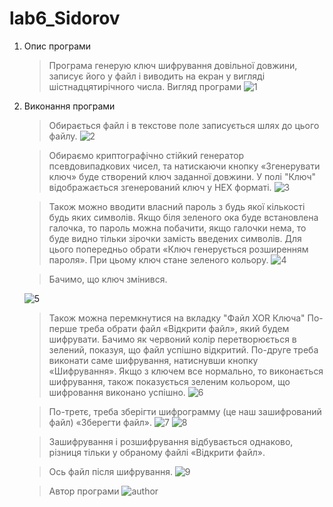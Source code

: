 # lab6_Sidorov
1. Опис програми
    
    > Програма генерую ключ шифрування довільної довжини, записує його у файл і виводить на екран у вигляді шістнадцятирічного числа.
    > Вигляд програми
    ![1](https://user-images.githubusercontent.com/101355277/206299105-173b1c31-9895-429f-ab60-42f68201ce99.png)
2. Виконання програми

    > Обирається файл і в текстове поле записується шлях до цього файлу.
    ![2](https://user-images.githubusercontent.com/101355277/206299841-757dfc44-1041-4655-a986-e3f97c1cdee0.png)

    > Обираємо криптографічно стійкий генератор псевдовипадкових чисел, та натискаючи кнопку «Згенерувати ключ» буде створений ключ заданної довжини.
    > У полі "Ключ" відображається згенерований ключ у HEX форматі.
    ![3](https://user-images.githubusercontent.com/101355277/206299901-503eca3e-b70b-424a-a04d-b4e54ca22d81.png)

    > Також можно вводити власний пароль з будь якої кількості будь яких символів. Якщо біля зеленого ока буде встановлена галочка, то пароль можна побачити, якщо    галочки нема, то буде видно тільки зірочки замість введених символів.
    > Для цього попередньо обрати «Ключ генерується розширенням пароля». При цьому ключ стане зеленого кольору.
    ![4](https://user-images.githubusercontent.com/101355277/206300062-d8816c60-8dc2-46c7-946d-ab1e1de1dc53.png)
    
    > Бачимо, що ключ змінився.
    
    ![5](https://user-images.githubusercontent.com/101355277/206300188-c7d4e6af-5e12-4e8f-99fc-20994ca33685.png)


    > Також можна перемкнутися на вкладку "Файл XOR Ключа" 
    > По-перше треба обрати файл «Відкрити файл», який будем шифрувати. Бачимо як червоний колір перетворюється в зелений, показуя, що файл успішно відкритий.
    > По-друге треба виконати саме шифрування, натиснувши кнопку «Шифрування». Якщо з ключем все нормально, то виконається шифрування, також показується зеленим кольором, що шифровання виконано успішно. 
    ![6](https://user-images.githubusercontent.com/101355277/206300487-06c4e2cf-4a7f-4c53-bc8c-2811db40d774.png)

    > По-третє, треба зберігти шифрограмму (це наш зашифрований файл) «Зберегти файл». 
    ![7](https://user-images.githubusercontent.com/101355277/206300534-12ed8ba3-6dc8-4bdc-a564-8ba6f84b987f.png)
    ![8](https://user-images.githubusercontent.com/101355277/206300562-263c87db-ae38-4ee4-8a86-215e7b393ff7.png)

    > Зашифрування і розшифрування відбувається однаково, різниця тільки у обраному файлі «Відкрити файл».
    
    > Ось файл після шифрування.
    ![9](https://user-images.githubusercontent.com/101355277/206300712-49aa97f5-0872-47d3-8ff3-5794ef2637a7.png)
    
    > Автор програми 
    ![author](https://user-images.githubusercontent.com/101355277/206301106-dcd6ea63-cc71-4be6-a52f-71cc58550d97.png)



    
